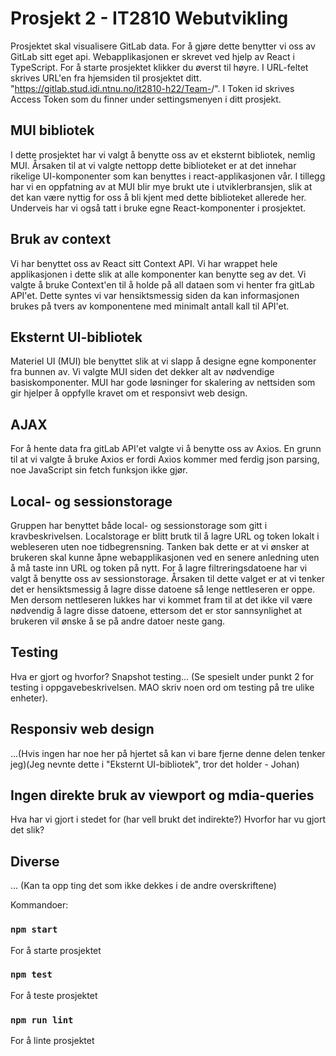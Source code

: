 # Prosjekt 2 - IT2810 Webutvikling
Prosjektet skal visualisere GitLab data. For å gjøre dette benytter vi oss av GitLab sitt eget api. Webapplikasjonen er skrevet ved hjelp av React i TypeScript. For å starte prosjektet klikker du øverst til høyre. I URL-feltet skrives URL'en fra hjemsiden til prosjektet ditt. "https://gitlab.stud.idi.ntnu.no/it2810-h22/Team-<ditt team nummer>/<ditt prosjekt navn>". I Token id skrives Access Token som du finner under settingsmenyen i ditt prosjekt.

## MUI bibliotek
I dette prosjektet har vi valgt å benytte oss av et eksternt bibliotek, nemlig MUI. Årsaken til at vi valgte nettopp dette biblioteket er at det innehar rikelige UI-komponenter som kan benyttes i react-applikasjonen vår. I tillegg har vi en oppfatning av at MUI blir mye brukt ute i utviklerbransjen, slik at det kan være nyttig for oss å bli kjent med dette biblioteket allerede her. Underveis har vi også tatt i bruke egne React-komponenter i prosjektet.

## Bruk av context
Vi har benyttet oss av React sitt Context API. Vi har wrappet hele applikasjonen i dette slik at alle komponenter kan benytte seg av det. Vi valgte å bruke Context'en til å holde på all dataen som vi henter fra gitLab API'et. Dette syntes vi var hensiktsmessig siden da kan informasjonen brukes på tvers av komponentene med minimalt antall kall til API'et.

## Eksternt UI-bibliotek
Materiel UI (MUI) ble benyttet slik at vi slapp å designe egne komponenter fra bunnen av. Vi valgte MUI siden det dekker alt av nødvendige basiskomponenter. MUI har gode løsninger for skalering av nettsiden som gir hjelper å oppfylle kravet om et responsivt web design.

## AJAX
For å hente data fra gitLab API'et valgte vi å benytte oss av Axios. En grunn til at vi valgte å bruke Axios er fordi Axios kommer med ferdig json parsing, noe JavaScript sin fetch funksjon ikke gjør.

## Local- og sessionstorage
Gruppen har benyttet både local- og sessionstorage som gitt i kravbeskrivelsen. Localstorage er blitt brutk til å lagre URL og token lokalt i webleseren uten noe tidbegrensning. Tanken bak dette er at vi ønsker at brukeren skal kunne åpne webapplikasjonen ved en senere anledning uten å må taste inn URL og token på nytt. For å lagre filtreringsdatoene har vi valgt å benytte oss av sessionstorage. Årsaken til dette valget er at vi tenker det er hensiktsmessig å lagre disse datoene så lenge nettleseren er oppe. Men dersom nettleseren lukkes har vi kommet fram til at det ikke vil være nødvendig å lagre disse datoene, ettersom det er stor sannsynlighet at brukeren vil ønske å se på andre datoer neste gang.

## Testing
Hva er gjort og hvorfor?
Snapshot testing...
(Se spesielt under punkt 2 for testing i oppgavebeskrivelsen. MAO skriv noen ord om testing på tre ulike enheter).

## Responsiv web design
...(Hvis ingen har noe her på hjertet så kan vi bare fjerne denne delen tenker jeg)(Jeg nevnte dette i "Eksternt UI-bibliotek", tror det holder - Johan)

## Ingen direkte bruk av viewport og mdia-queries
Hva har vi gjort i stedet for (har vell brukt det indirekte?)
Hvorfor har vu gjort det slik?

## Diverse
...
(Kan ta opp ting det som ikke dekkes i de andre overskriftene)

Kommandoer:
### `npm start`
For å starte prosjektet
### `npm test`
For å teste prosjektet
### `npm run lint`
For å linte prosjektet
